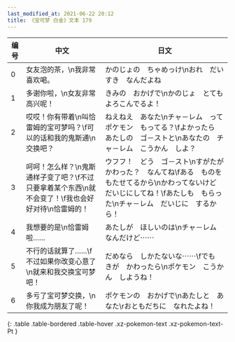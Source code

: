 ```yaml
---
last_modified_at: 2021-06-22 20:12
title: 《宝可梦 白金》文本 179
---
```

| 编号 | 中文 | 日文 |
| ---- | ---- | ---- |
| 0 | 女友泡的茶，\n我非常喜欢喝。 | かのじょの　ちゃめっけ\nおれ　だいすき　なんだよね |
| 1 | 多谢你啦，\n女友非常高兴呢！ | きみの　おかげで\nかのじょ　とても　よろこんでるよ！ |
| 2 | 哎哎！你有带着\n叫恰雷姆的宝可梦吗？\f可以的话和我的鬼斯通\n交换吧？ | ねえねえ　あなた\nチャ－レム　って　ポケモン　もってる？\fよかったら　あたしの　ゴ－ストと\nあなたの　チャ－レム　こうかん　しよ？ |
| 3 | 呵呵！怎么样？\n鬼斯通样子变了吧？\f不过只要拿着某个东西\n就不会变了！\f我也会好好对待\n恰雷姆的！ | ウフフ！　どう　ゴ－スト\nすがたが　かわった？　なんてね\fある　ものを　もたせてるから\nかわってないけど　だいじにしてね！\fあたしも　もらった\nチャ－レム　だいじに　するから！ |
| 4 | 我想要的是\n恰雷姆啦…… | あたしが　ほしいのは\nチャ－レム　なんだけど⋯⋯ |
| 5 | 不行的话就算了……\f不过如果你改变心意了\n就来和我交换宝可梦吧！ | だめなら　しかたないな⋯⋯\fでも　きが　かわったら\nポケモン　こうかん　しようね！ |
| 6 | 多亏了宝可梦交换，\n你我成为朋友了呢！ | ポケモンの　おかげで\nあたしと　あなた\rおともだちに　なれたよね！ |
{: .table .table-bordered .table-hover .xz-pokemon-text .xz-pokemon-text-Pt }